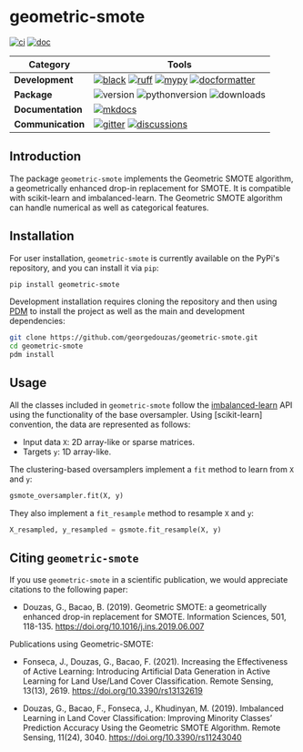 [black badge]: <https://img.shields.io/badge/%20style-black-000000.svg>
[black]: <https://github.com/psf/black>
[docformatter badge]: <https://img.shields.io/badge/%20formatter-docformatter-fedcba.svg>
[docformatter]: <https://github.com/PyCQA/docformatter>
[ruff badge]: <https://img.shields.io/endpoint?url=https://raw.githubusercontent.com/charliermarsh/ruff/main/assets/badge/v1.json>
[ruff]: <https://github.com/charliermarsh/ruff>
[mypy badge]: <http://www.mypy-lang.org/static/mypy_badge.svg>
[mypy]: <http://mypy-lang.org>
[mkdocs badge]: <https://img.shields.io/badge/docs-mkdocs%20material-blue.svg?style=flat>
[mkdocs]: <https://squidfunk.github.io/mkdocs-material>
[version badge]: <https://img.shields.io/pypi/v/geometric-smote.svg>
[pythonversion badge]: <https://img.shields.io/pypi/pyversions/geometric-smote.svg>
[downloads badge]: <https://img.shields.io/pypi/dd/geometric-smote>
[gitter]: <https://gitter.im/geometric-smote/community>
[gitter badge]: <https://badges.gitter.im/join%20chat.svg>
[discussions]: <https://github.com/georgedouzas/geometric-smote/discussions>
[discussions badge]: <https://img.shields.io/github/discussions/georgedouzas/geometric-smote>
[ci]: <https://github.com/georgedouzas/geometric-smote/actions?query=workflow>
[ci badge]: <https://github.com/georgedouzas/geometric-smote/actions/workflows/ci.yml/badge.svg?branch=main>
[doc]: <https://github.com/georgedouzas/geometric-smote/actions?query=workflow>
[doc badge]: <https://github.com/georgedouzas/geometric-smote/actions/workflows/doc.yml/badge.svg?branch=main>

# geometric-smote

[![ci][ci badge]][ci] [![doc][doc badge]][doc]

| Category          | Tools    |
| ------------------| -------- |
| **Development**   | [![black][black badge]][black] [![ruff][ruff badge]][ruff] [![mypy][mypy badge]][mypy] [![docformatter][docformatter badge]][docformatter] |
| **Package**       | ![version][version badge] ![pythonversion][pythonversion badge] ![downloads][downloads badge] |
| **Documentation** | [![mkdocs][mkdocs badge]][mkdocs]|
| **Communication** | [![gitter][gitter badge]][gitter] [![discussions][discussions badge]][discussions] |

## Introduction

The package `geometric-smote` implements the Geometric SMOTE algorithm, a geometrically enhanced drop-in replacement for SMOTE. It
is compatible with scikit-learn and imbalanced-learn. The Geometric SMOTE algorithm can handle numerical as well as categorical
features.

## Installation

For user installation, `geometric-smote` is currently available on the PyPi's repository, and you can
install it via `pip`:

```bash
pip install geometric-smote
```

Development installation requires cloning the repository and then using [PDM](https://github.com/pdm-project/pdm) to install the
project as well as the main and development dependencies:

```bash
git clone https://github.com/georgedouzas/geometric-smote.git
cd geometric-smote
pdm install
```

## Usage

All the classes included in `geometric-smote` follow the [imbalanced-learn](https://imbalanced-learn.org/stable/) API using the
functionality of the base oversampler. Using [scikit-learn] convention, the data are represented as follows:

- Input data `X`: 2D array-like or sparse matrices.
- Targets `y`: 1D array-like.

The clustering-based oversamplers implement a `fit` method to learn from `X` and `y`:

```python
gsmote_oversampler.fit(X, y)
```

They also implement a `fit_resample` method to resample `X` and `y`:

```python
X_resampled, y_resampled = gsmote.fit_resample(X, y)
```

## Citing `geometric-smote`

If you use `geometric-smote` in a scientific publication, we would appreciate citations to the following paper:

- Douzas, G., Bacao, B. (2019). Geometric SMOTE: a geometrically enhanced
  drop-in replacement for SMOTE. Information Sciences, 501, 118-135.
  <https://doi.org/10.1016/j.ins.2019.06.007>

Publications using Geometric-SMOTE:

- Fonseca, J., Douzas, G., Bacao, F. (2021). Increasing the Effectiveness of
  Active Learning: Introducing Artificial Data Generation in Active Learning
  for Land Use/Land Cover Classification. Remote Sensing, 13(13), 2619.
  <https://doi.org/10.3390/rs13132619>

- Douzas, G., Bacao, F., Fonseca, J., Khudinyan, M. (2019). Imbalanced
  Learning in Land Cover Classification: Improving Minority Classes’
  Prediction Accuracy Using the Geometric SMOTE Algorithm. Remote Sensing,
  11(24), 3040. <https://doi.org/10.3390/rs11243040>
